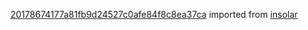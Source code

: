 [20178674177a81fb9d24527c0afe84f8c8ea37ca](https://github.com/insolar/insolar/commit/20178674177a81fb9d24527c0afe84f8c8ea37ca) imported from [insolar](https://github.com/insolar/insolar)
